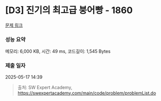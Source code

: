 # [D3] 진기의 최고급 붕어빵 - 1860 

[문제 링크](https://swexpertacademy.com/main/code/problem/problemDetail.do?contestProbId=AV5LsaaqDzYDFAXc) 

### 성능 요약

메모리: 6,000 KB, 시간: 49 ms, 코드길이: 1,545 Bytes

### 제출 일자

2025-05-17 14:39



> 출처: SW Expert Academy, https://swexpertacademy.com/main/code/problem/problemList.do